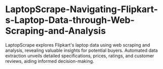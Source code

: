 # LaptopScrape-Navigating-Flipkart-s-Laptop-Data-through-Web-Scraping-and-Analysis
LaptopScrape explores Flipkart's laptop data using web scraping and analysis, revealing valuable insights for potential buyers. Automated data extraction unveils detailed specifications, prices, ratings, and customer reviews, aiding informed decision-making.
